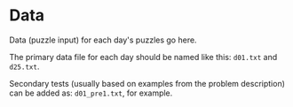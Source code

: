 # Data #

Data (puzzle input) for each day's puzzles go here.

The primary data file for each day should be named like this: `d01.txt` and `d25.txt`.

Secondary tests (usually based on examples from the problem description) can be added as: `d01_pre1.txt`, for example.

